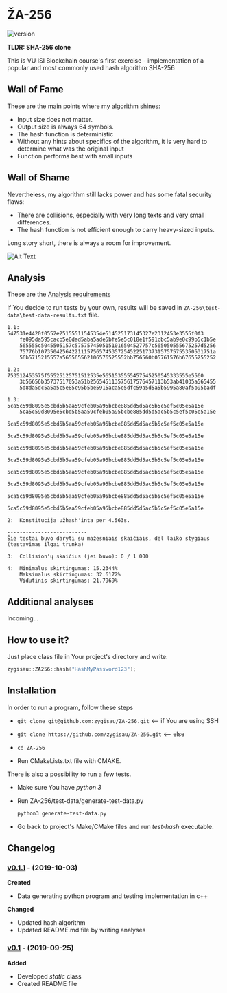 # ŽA-256

![version][version-badge]  

**TLDR: SHA-256 clone**

This is VU ISI Blockchain course's first exercise - implementation of a popular and most commonly used hash algorithm SHA-256

## Wall of Fame

These are the main points where my algorithm shines:

- Input size does not matter.
- Output size is always 64 symbols.
- The hash function is deterministic
- Without any hints about specifics of the algorithm, it is very hard to determine what was the original input
- Function performs best with small inputs

## Wall of Shame

Nevertheless, my algorithm still lacks power and has some fatal security flaws:

- There are collisions, especially with very long texts and very small differences.
- The hash function is not efficient enough to carry heavy-sized inputs.

Long story short, there is always a room for improvement.

![Alt Text](https://media1.tenor.com/images/86f2936e3b4e83969d4096dc3a2635b2/tenor.gif?itemid=13763573)

## Analysis

These are the [Analysis requirements]( https://github.com/blockchain-group/Blockchain-technologijos/blob/master/pratybos/1uzduotis-Hashavimas.md#komentarai-d%C4%97l-eksperimentinio-tyrimo-analiz%C4%97s-atlikimo)

If You decide to run tests by your own, results will be saved in `ZA-256\test-data\test-data-results.txt` file.

```
1.1:	547531e4420f0552e25155511545354e514525173145327e2312453e3555f0f3
	fe095da595cacb5e0dad5aba5ade5bfe5e5c018e1f591cbc5ab9e0c99b5c1b5e
	565555c5045505157c5757574505151016504527757c565050555675257d5256
	75776b107350425642211157565745357254522517373157575755350531751a
	56b5715215557a565565562106576525552bb756560b05761576b67655255252

1.2:	753512453575f55525125751512535e5651535555457545250545333555e5560
	3b56656b35737517053a51b256545113575617576457113b53ab41035a565455
	5d8da5dc5a5a5c5e85c95b5be5915aca5e5dfc59a5d5a5b5995a80af5b95badf

1.3:	5ca5c59d8095e5cbd5b5aa59cfeb05a95bcbe885dd5d5ac5b5c5ef5c05e5a15e
	5ca5c59d8095e5cbd5b5aa59cfeb05a95bcbe885dd5d5ac5b5c5ef5c05e5a15e
        5ca5c59d8095e5cbd5b5aa59cfeb05a95bcbe885dd5d5ac5b5c5ef5c05e5a15e
        5ca5c59d8095e5cbd5b5aa59cfeb05a95bcbe885dd5d5ac5b5c5ef5c05e5a15e
        5ca5c59d8095e5cbd5b5aa59cfeb05a95bcbe885dd5d5ac5b5c5ef5c05e5a15e
        5ca5c59d8095e5cbd5b5aa59cfeb05a95bcbe885dd5d5ac5b5c5ef5c05e5a15e
        5ca5c59d8095e5cbd5b5aa59cfeb05a95bcbe885dd5d5ac5b5c5ef5c05e5a15e
        5ca5c59d8095e5cbd5b5aa59cfeb05a95bcbe885dd5d5ac5b5c5ef5c05e5a15e
        5ca5c59d8095e5cbd5b5aa59cfeb05a95bcbe885dd5d5ac5b5c5ef5c05e5a15e
        5ca5c59d8095e5cbd5b5aa59cfeb05a95bcbe885dd5d5ac5b5c5ef5c05e5a15e
	
2:	Konstitucija užhash'inta per 4.563s.

--------------------------
Šie testai buvo daryti su mažesniais skaičiais, dėl laiko stygiaus (testavimas ilgai trunka)

3:	Collision'ų skaičius (jei buvo): 0 / 1 000

4:	Minimalus skirtingumas: 15.2344%
	Maksimalus skirtingumas: 32.6172%
	Vidutinis skirtingumas: 21.7969%
```



## Additional analyses

Incoming...



## How to use it?

Just place class file in Your project's directory and write:

```c++
zygisau::ZA256::hash("HashMyPassword123");
```

## Installation

In order to run a program, follow these steps
- `git clone git@github.com:zygisau/ZA-256.git` <-- if You are using SSH

- `git clone https://github.com/zygisau/ZA-256.git` <-- else  

- `cd ZA-256`  

- Run CMakeLists.txt file with CMAKE.

  

There is also a possibility to run a few tests.

- Make sure You have *python 3*

- Run ZA-256/test-data/generate-test-data.py

  ```bash
  python3 generate-test-data.py
  ```
- Go back to project's Make/CMake files and run *test-hash* executable.

## Changelog

### [v0.1.1](https://github.com/zygisau/ZA-256/releases/tag/v0.1.1) - (2019-10-03)

**Created**

- Data generating python program and testing implementation in c++

**Changed**  

- Updated hash algorithm
- Updated README.md file by writing analyses

### [v0.1](https://github.com/zygisau/ZA-256/releases/tag/0.1) - (2019-09-25)  

**Added**  

 - Developed *static* class
 - Created README file

[version-badge]: https://img.shields.io/badge/version-0.1.1-yellow.svg
